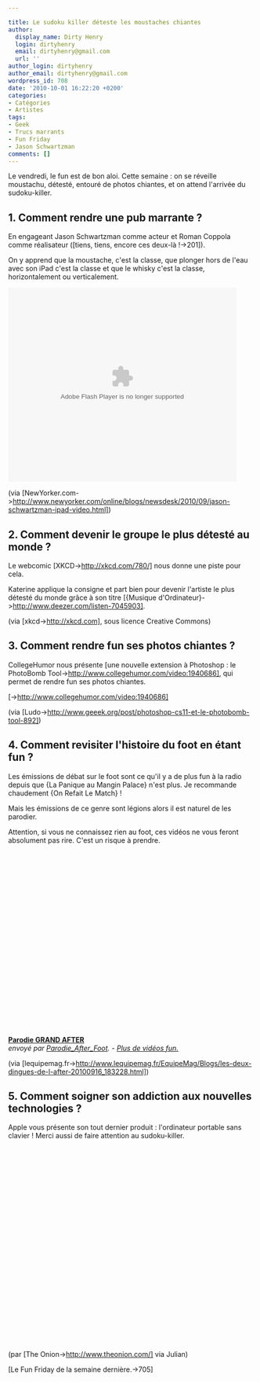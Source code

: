 ```yaml
---

title: Le sudoku killer déteste les moustaches chiantes
author:
  display_name: Dirty Henry
  login: dirtyhenry
  email: dirtyhenry@gmail.com
  url: ''
author_login: dirtyhenry
author_email: dirtyhenry@gmail.com
wordpress_id: 708
date: '2010-10-01 16:22:20 +0200'
categories:
- Catégories
- Artistes
tags:
- Geek
- Trucs marrants
- Fun Friday
- Jason Schwartzman
comments: []
---
```

Le vendredi, le fun est de bon aloi. Cette semaine : on se réveille moustachu, détesté, entouré de photos chiantes, et on attend l'arrivée du sudoku-killer.

<h2>1. Comment rendre une pub marrante ?</h2>

En engageant Jason Schwartzman comme acteur et Roman Coppola comme réalisateur ([tiens, tiens, encore ces deux-là !->201]).

On y apprend que la moustache, c'est la classe, que plonger hors de l'eau avec son iPad c'est la classe et que le whisky c'est la classe, horizontalement ou verticalement.

<embed src="http://c.brightcove.com/services/viewer/federated_f8/1827871374" bgcolor="#FFFFFF" flashVars="videoId=617212348001&linkBaseURL=http%3A%2F%2Fwww.newyorker.com%2Fonline%2Fblogs%2Fnewsdesk%2F2010%2F09%2Fjason-schwartzman-ipad-video.html&playerId=1827871374&viewerSecureGatewayURL=https://console.brightcove.com/services/amfgateway&servicesURL=http://services.brightcove.com/services&cdnURL=http://admin.brightcove.com&domain=embed&autoStart=false&" base="http://admin.brightcove.com" name="flashObj" width="466" height="395" seamlesstabbing="false" type="application/x-shockwave-flash" swLiveConnect="true" pluginspage="http://www.macromedia.com/shockwave/download/index.cgi?P1_Prod_Version=ShockwaveFlash"></embed>

(via [NewYorker.com->http://www.newyorker.com/online/blogs/newsdesk/2010/09/jason-schwartzman-ipad-video.html])

<h2>2. Comment devenir le groupe le plus détesté au monde ?</h2>

Le webcomic [XKCD->http://xkcd.com/780/] nous donne une piste pour cela.

<img399>

Katerine applique la consigne et part bien pour devenir l'artiste le plus détesté du monde grâce à son titre [{Musique d'Ordinateur}->http://www.deezer.com/listen-7045903].

(via [xkcd->http://xkcd.com], sous licence Creative Commons)

<h2>3. Comment rendre fun ses photos chiantes ?</h2>

CollegeHumor nous présente [une nouvelle extension à Photoshop : le PhotoBomb Tool->http://www.collegehumor.com/video:1940686], qui permet de rendre fun ses photos chiantes.

[<img400>->http://www.collegehumor.com/video:1940686]

(via [Ludo->http://www.geeek.org/post/photoshop-cs11-et-le-photobomb-tool-892])

<h2>4. Comment revisiter l'histoire du foot en étant fun ?</h2>

Les émissions de débat sur le foot sont ce qu'il y a de plus fun à la radio depuis que {La Panique au Mangin Palace} n'est plus. Je recommande chaudement {On Refait Le Match} !

Mais les émissions de ce genre sont légions alors il est naturel de les parodier.

Attention, si vous ne connaissez rien au foot, ces vidéos ne vous feront absolument pas rire. C'est un risque à prendre.

<object width="500" height="375"><param name="movie" value="http://www.dailymotion.com/swf/video/xeua9d?width=500&theme=default&foreground=%23F7FFFD&highlight=%23FFC300&background=%23171D1B&start=&animatedTitle=&additionalInfos=0&autoPlay=0&hideInfos=0"></param><param name="allowFullScreen" value="true"></param><param name="allowScriptAccess" value="always"></param><embed type="application/x-shockwave-flash" src="http://www.dailymotion.com/swf/video/xeua9d?width=500&theme=default&foreground=%23F7FFFD&highlight=%23FFC300&background=%23171D1B&start=&animatedTitle=&additionalInfos=0&autoPlay=0&hideInfos=0" width="500" height="375" allowfullscreen="true" allowscriptaccess="always"></embed></object><br /><b><a href="http://www.dailymotion.com/video/xeua9d_parodie-grand-after_fun">Parodie GRAND AFTER</a></b><br /><i>envoy&eacute; par <a href="http://www.dailymotion.com/Parodie_After_Foot">Parodie_After_Foot</a>. - <a href="http://www.dailymotion.com/fr/channel/fun">Plus de vid&eacute;os fun.</a></i>

(via [lequipemag.fr->http://www.lequipemag.fr/EquipeMag/Blogs/les-deux-dingues-de-l-after-20100916_183228.html])

<h2>5. Comment soigner son addiction aux nouvelles technologies ?</h2>

Apple vous présente son tout dernier produit : l'ordinateur portable sans clavier ! Merci aussi de faire attention au sudoku-killer.

<object width="500" height="400"><param name="movie" value="http://www.youtube.com/v/9BnLbv6QYcA?fs=1&hl=fr_FR"></param><param name="allowFullScreen" value="true"></param><param name="allowscriptaccess" value="always"></param><embed src="http://www.youtube.com/v/9BnLbv6QYcA?fs=1&hl=fr_FR" type="application/x-shockwave-flash" allowscriptaccess="always" allowfullscreen="true" width="500" height="400"></embed></object>

(par [The Onion->http://www.theonion.com/] via Julian)

[Le Fun Friday de la semaine dernière.->705]
